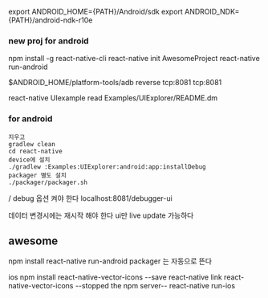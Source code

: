 export ANDROID_HOME={PATH}/Android/sdk
export ANDROID_NDK={PATH}/android-ndk-r10e

### new proj for android 
npm install -g react-native-cli
react-native init AwesomeProject
react-native run-android

$ANDROID_HOME/platform-tools/adb reverse tcp:8081 tcp:8081

react-native UIexample
read Examples/UIExplorer/README.dm

### for android
    지우고
    gradlew clean
    cd react-native
    device에 설치
    ./gradlew :Examples:UIExplorer:android:app:installDebug
    packager 별도 설치
    ./packager/packager.sh

/ debug 옵션 켜야 한다
localhost:8081/debugger-ui

데이터 변경시에는 재시작 해야 한다
ui만 live update 가능하다

## awesome
npm install
react-native run-android
packager 는 자동으로 뜬다



ios
npm install react-native-vector-icons --save
react-native link react-native-vector-icons
--stopped the npm server--
react-native run-ios



